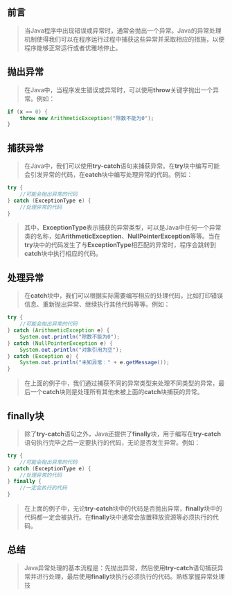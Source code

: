 ## 前言
> 当Java程序中出现错误或异常时，通常会抛出一个异常。Java的异常处理机制使得我们可以在程序运行过程中捕获这些异常并采取相应的措施，以便程序能够正常运行或者优雅地停止。

## 抛出异常 
> 在Java中，当程序发生错误或异常时，可以使用**throw**关键字抛出一个异常。例如：

```java
if (x == 0) {
    throw new ArithmeticException("除数不能为0");
}
```
## 捕获异常 
> 在Java中，我们可以使用**try-catch**语句来捕获异常。在**try**块中编写可能会引发异常的代码，在**catch**块中编写处理异常的代码。例如：

```java
try {
    //可能会抛出异常的代码
} catch (ExceptionType e) {
    //处理异常的代码
}
```
> 其中，**ExceptionType**表示捕获的异常类型，可以是Java中任何一个异常类的名称，如**ArithmeticException**、**NullPointerException**等等。当在**try**块中的代码发生了与**ExceptionType**相匹配的异常时，程序会跳转到**catch**块中执行相应的代码。

## 处理异常 
> 在**catch**块中，我们可以根据实际需要编写相应的处理代码，比如打印错误信息、重新抛出异常、继续执行其他代码等等。例如：

```java
try {
    //可能会抛出异常的代码
} catch (ArithmeticException e) {
    System.out.println("除数不能为0");
} catch (NullPointerException e) {
    System.out.println("对象引用为空");
} catch (Exception e) {
    System.out.println("未知异常：" + e.getMessage());
}
```
> 在上面的例子中，我们通过捕获不同的异常类型来处理不同类型的异常，最后一个**catch**块则是处理所有其他未被上面的**catch**块捕获的异常。

## finally块
>  除了**try-catch**语句之外，Java还提供了**finally**块，用于编写在**try-catch**语句执行完毕之后一定要执行的代码，无论是否发生异常。例如：

```java
try {
    //可能会抛出异常的代码
} catch (ExceptionType e) {
    //处理异常的代码
} finally {
    //一定会执行的代码
}
```
> 在上面的例子中，无论**try-catch**块中的代码是否抛出异常，**finally**块中的代码都一定会被执行。在**finally**块中通常会放置释放资源等必须执行的代码。

## 总结
> Java异常处理的基本流程是：先抛出异常，然后使用**try-catch**语句捕获异常并进行处理，最后使用**finally**块执行必须执行的代码。熟练掌握异常处理技

